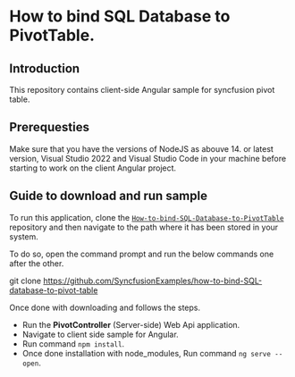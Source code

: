 # How to bind SQL Database to PivotTable.

## Introduction

This repository contains client-side Angular sample for syncfusion pivot table.

## Prerequesties

Make sure that you have the versions of NodeJS as abouve 14. or latest version, Visual Studio 2022 and Visual Studio Code in your machine before starting to work on the client Angular project.

## Guide to download and run sample

To run this application, clone the [`How-to-bind-SQL-Database-to-PivotTable`](https://github.com/SyncfusionExamples/how-to-bind-SQL-database-to-pivot-table) repository and then navigate to the path where it has been stored in your system.

To do so, open the command prompt and run the below commands one after the other.

git clone https://github.com/SyncfusionExamples/how-to-bind-SQL-database-to-pivot-table

Once done with downloading and follows the steps.

* Run the **PivotController** (Server-side) Web Api application.
* Navigate to client side sample for Angular.
* Run command `npm install`.
* Once done installation with node_modules, Run command `ng serve --open`.
